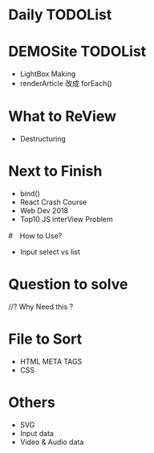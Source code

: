 # Daily TODOList

# DEMOSite TODOList
- LightBox Making
- renderArticle 改成 forEach()

# What to ReView
- Destructuring

# Next to Finish
- bind()
- React Crash Course
- Web Dev 2018
- Top10 JS interView Problem

#　How to Use?
- Input select vs list

# Question to solve
//? Why Need this ?<!DOCTYPE html>

# File to Sort
- HTML META TAGS
- CSS 

# Others
- SVG
- Input data 
- Video & Audio data